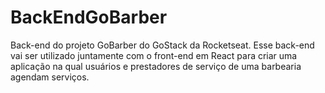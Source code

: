 # BackEndGoBarber

Back-end do projeto GoBarber do GoStack da Rocketseat.
Esse back-end vai ser utilizado juntamente com o front-end em React para criar uma aplicação na qual usuários e prestadores de serviço de uma barbearia agendam serviços.
